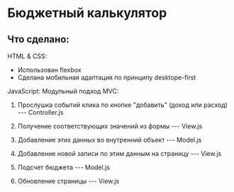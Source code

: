 # Бюджетный калькулятор

## Что сделано:

HTML & CSS:
* Использован flexbox
* Сделана мобильная адаптация по принципу desktope-first

JavaScript:
Модульный подход MVC:

1. Прослушка событий клика по кнопке "добавить" (доход или расход) --- Controller.js

2. Получение соответствующих значений из формы --- View.js

3. Добавление этих данных во внутренний объект --- Model.js

4. Добавление новой записи по этим данным на страницу --- View.js

5. Подсчет бюджета --- Model.js

6. Обновление страницы --- View.js

